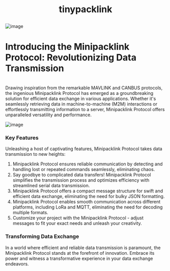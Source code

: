 <strong><h1><p><center>tinypacklink</center></p></h1></strong>
![image](https://github.com/homecircuit/tinypacklink/assets/132191747/e62557f5-7432-45f6-9fa4-b8ab807b669c)


</strong><h1>Introducing the Minipacklink Protocol: Revolutionizing Data Transmission</h1></strong><br>
Drawing inspiration from the remarkable MAVLINK and CANBUS protocols, the ingenious Minipacklink Protocol has emerged as a groundbreaking solution for efficient data exchange in various applications. Whether it's seamlessly retrieving data in machine-to-machine (M2M) interactions or effortlessly transmitting information to a server, Minipacklink Protocol offers unparalleled versatility and performance.

![image](https://github.com/homecircuit/tinypacklink/assets/132191747/1329ad32-38cf-4e9e-8739-7fc306865fc9)

<strong><h3>Key Features </h3></strong>
Unleashing a host of captivating features, Minipacklink Protocol takes data transmission to new heights:

1. Minipacklink Protocol ensures reliable communication by detecting and handling lost or repeated commands seamlessly, eliminating chaos.
2. Say goodbye to complicated data transfers! Minipacklink Protocol simplifies the transmission process and optimizes efficiency with streamlined serial data transmission.
3. Minipacklink Protocol offers a compact message structure for swift and efficient data exchange, eliminating the need for bulky JSON formatting.
4. Minipacklink Protocol enables smooth communication across different platforms, including LoRa and MQTT, eliminating the need for decoding multiple formats.
5. Customize your project with the Minipacklink Protocol - adjust messages to fit your exact needs and unleash your creativity.

<strong><h3>Transforming Data Exchange</h3></strong>
In a world where efficient and reliable data transmission is paramount, the Minipacklink Protocol stands at the forefront of innovation. Embrace its power and witness a transformative experience in your data exchange endeavors.




